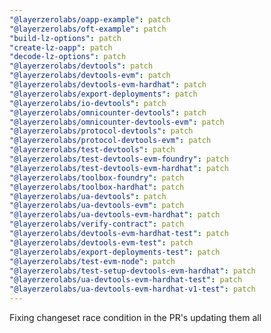 ```yaml
---
"@layerzerolabs/oapp-example": patch
"@layerzerolabs/oft-example": patch
"build-lz-options": patch
"create-lz-oapp": patch
"decode-lz-options": patch
"@layerzerolabs/devtools": patch
"@layerzerolabs/devtools-evm": patch
"@layerzerolabs/devtools-evm-hardhat": patch
"@layerzerolabs/export-deployments": patch
"@layerzerolabs/io-devtools": patch
"@layerzerolabs/omnicounter-devtools": patch
"@layerzerolabs/omnicounter-devtools-evm": patch
"@layerzerolabs/protocol-devtools": patch
"@layerzerolabs/protocol-devtools-evm": patch
"@layerzerolabs/test-devtools": patch
"@layerzerolabs/test-devtools-evm-foundry": patch
"@layerzerolabs/test-devtools-evm-hardhat": patch
"@layerzerolabs/toolbox-foundry": patch
"@layerzerolabs/toolbox-hardhat": patch
"@layerzerolabs/ua-devtools": patch
"@layerzerolabs/ua-devtools-evm": patch
"@layerzerolabs/ua-devtools-evm-hardhat": patch
"@layerzerolabs/verify-contract": patch
"@layerzerolabs/devtools-evm-hardhat-test": patch
"@layerzerolabs/devtools-evm-test": patch
"@layerzerolabs/export-deployments-test": patch
"@layerzerolabs/test-evm-node": patch
"@layerzerolabs/test-setup-devtools-evm-hardhat": patch
"@layerzerolabs/ua-devtools-evm-hardhat-test": patch
"@layerzerolabs/ua-devtools-evm-hardhat-v1-test": patch
---
```


Fixing changeset race condition in the PR's updating them all
